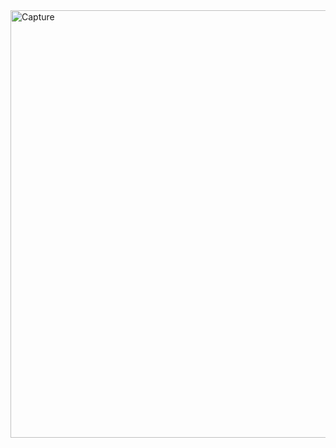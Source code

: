 <img width="684" alt="Capture" src="https://github.com/user-attachments/assets/f210e485-0760-4b77-b883-da826b19f6b8" />
